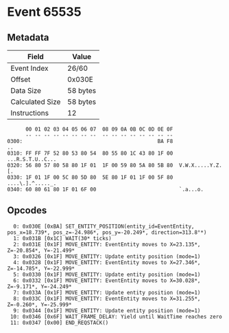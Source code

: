 # Event 65535

## Metadata

| Field           | Value    |
|-----------------|----------|
| Event Index     | 26/60    |
| Offset          | 0x030E   |
| Data Size       | 58 bytes |
| Calculated Size | 58 bytes |
| Instructions    | 12       |

```
      00 01 02 03 04 05 06 07  08 09 0A 0B 0C 0D 0E 0F
      -- -- -- -- -- -- -- --  -- -- -- -- -- -- -- --
0300:                                            BA F8                ..
0310: FF FF 7F 52 80 53 80 54  80 55 80 1C 43 80 1F 00  ...R.S.T.U..C...
0320: 56 80 57 80 58 80 1F 01  1F 00 59 80 5A 80 5B 80  V.W.X.....Y.Z.[.
0330: 1F 01 1F 00 5C 80 5D 80  5E 80 1F 01 1F 00 5F 80  ....\.].^....._.
0340: 60 80 61 80 1F 01 6F 00                           `.a...o.        
```

## Opcodes

```
  0: 0x030E [0xBA] SET_ENTITY_POSITION(entity_id=EventEntity, pos_x=18.739*, pos_z=-24.986*, pos_y=-20.249*, direction=313.8°*)
  1: 0x031B [0x1C] WAIT(30* ticks)
  2: 0x031E [0x1F] MOVE_ENTITY: EventEntity moves to X=23.135*, Z=-20.854*, Y=-21.499*
  3: 0x0326 [0x1F] MOVE_ENTITY: Update entity position (mode=1)
  4: 0x0328 [0x1F] MOVE_ENTITY: EventEntity moves to X=27.346*, Z=-14.785*, Y=-22.999*
  5: 0x0330 [0x1F] MOVE_ENTITY: Update entity position (mode=1)
  6: 0x0332 [0x1F] MOVE_ENTITY: EventEntity moves to X=30.028*, Z=-9.171*, Y=-24.249*
  7: 0x033A [0x1F] MOVE_ENTITY: Update entity position (mode=1)
  8: 0x033C [0x1F] MOVE_ENTITY: EventEntity moves to X=31.255*, Z=-0.260*, Y=-25.999*
  9: 0x0344 [0x1F] MOVE_ENTITY: Update entity position (mode=1)
 10: 0x0346 [0x6F] WAIT_FRAME_DELAY: Yield until WaitTime reaches zero
 11: 0x0347 [0x00] END_REQSTACK()
```
